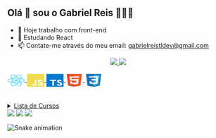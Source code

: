 ## Olá 👋 sou o Gabriel Reis 👨🏻‍💻



- 🔭 Hoje trabalho com front-end
- 🌱 Estudando React
- 📫 Contate-me através do meu email: gabrielreistldev@gmail.com

<div align="center">
  <a href="https://github.com/gabrielreisdev">
  <img height="180em" src="https://github-readme-stats.vercel.app/api?username=gabrielreisdev&show_icons=true&theme=dark&include_all_commits=true&count_private=true"/>
  <img height="180em" src="https://github-readme-stats.vercel.app/api/top-langs/?username=gabrielreisdev&layout=compact&langs_count=7&theme=dark"/>
</div>

<div style="display: inline_block"><br>
  <img align="center" alt="Rafa-React" height="30" width="40" src="https://raw.githubusercontent.com/devicons/devicon/master/icons/react/react-original.svg">
  <img align="center" alt="Rafa-Js" height="30" width="40" src="https://raw.githubusercontent.com/devicons/devicon/master/icons/javascript/javascript-plain.svg">
  <img align="center" alt="Rafa-Ts" height="30" width="40" src="https://raw.githubusercontent.com/devicons/devicon/master/icons/typescript/typescript-plain.svg">
  <img align="center" alt="Rafa-HTML" height="30" width="40" src="https://raw.githubusercontent.com/devicons/devicon/master/icons/html5/html5-original.svg">
  <img align="center" alt="Rafa-CSS" height="30" width="40" src="https://raw.githubusercontent.com/devicons/devicon/master/icons/css3/css3-original.svg">
  <!--<img align="right" alt="Rafa-pic" height="150" style="border-radius:50px;" src="https://cdn.discordapp.com/attachments/803393871336833025/979369899296174131/unknown.png">-->
</div>
  <br><br>
  
  <details>
<summary>Lista de Cursos</summary>


| Curso | Local | Horas |
| :---: | :---: | :---: |
| Redes e Manutenção de Computadores | Salvador-BA | 600 Hr |
| Front End Development Libraries Certification  | FreeCodeCamp | 300 Hr |
| Responsive Web Design Certification  | FreeCodeCamp | 300 Hr |
| JavaScript Algorithms and Data Structures  | FreeCodeCamp | 300 Hr | 
| Criação de Apps Android/iOS/Web com Flutter  | Udemy | 64 Hr |

</details>

 
  
<div>
  <a href = "mailto:gabrielreistldev@gmail.com"><img src="https://img.shields.io/badge/-Gmail-%23333?style=for-the-badge&logo=gmail&logoColor=white" target="_blank"></a>
  <a href="https://www.linkedin.com/in/gabrielreistldev/" target="_blank"><img src="https://img.shields.io/badge/-LinkedIn-%230077B5?style=for-the-badge&logo=linkedin&logoColor=white" target="_blank"></a> 
  <a href="https://portfolio-gabrielreisdev.vercel.app" target="_blank"><img src="https://img.shields.io/badge/Vercel-000000?style=for-the-badge&logo=vercel&logoColor=white" target="_blank"></a> 
  
</div>
  
  ![Snake animation](https://github.com/gabrielreisdev/gabrielreisdev/blob/output/github-contribution-grid-snake.svg)
